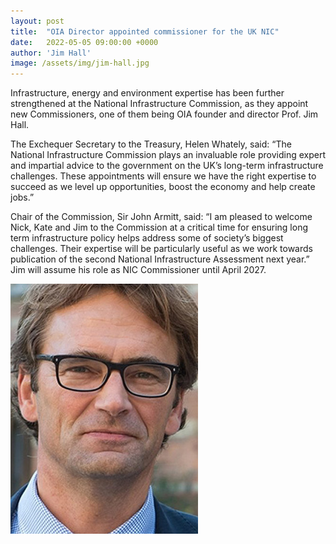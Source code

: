 ```yaml
---
layout: post
title:  "OIA Director appointed commissioner for the UK NIC"
date:   2022-05-05 09:00:00 +0000
author: 'Jim Hall'
image: /assets/img/jim-hall.jpg
---
```


Infrastructure, energy and environment expertise has been further strengthened at the National Infrastructure Commission, as they appoint new Commissioners, one of them being OIA founder and director Prof. Jim Hall. 

The Exchequer Secretary to the Treasury, Helen Whately, said: 
“The National Infrastructure Commission plays an invaluable role providing expert and impartial advice to the government on the UK’s long-term infrastructure challenges. These appointments will ensure we have the right expertise to succeed as we level up opportunities, boost the economy and help create jobs.” 

Chair of the Commission, Sir John Armitt, said: 
“I am pleased to welcome Nick, Kate and Jim to the Commission at a critical time for ensuring long term infrastructure policy helps address some of society’s biggest challenges. Their expertise will be particularly useful as we work towards publication of the second National Infrastructure Assessment next year.” 
Jim will assume his role as NIC Commissioner until April 2027. 

<img src="/assets/img/jim-hall.jpg" alt="Jim Hall appointment NIC" class ="center">
